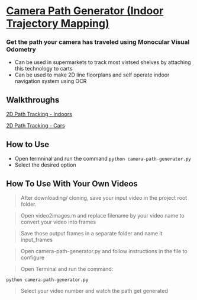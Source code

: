# [Camera Path Generator (Indoor Trajectory Mapping)](https://youtu.be/d8Xpbr7Rzg8)

### Get the path your camera has traveled using Monocular Visual Odometry

- Can be used in supermarkets to track most vistsed shelves by attaching this technology to carts
- Can be used to make 2D line floorplans and self operate indoor navigation system using OCR

## Walkthroughs

[2D Path Tracking - Indoors](https://www.youtube.com/watch?v=hDP-BkamJuo&feature=youtu.be)

[2D Path Tracking - Cars](https://www.youtube.com/watch?v=LbZa1C9mGwQ&t=30s)


## How to Use

- Open termninal and run the command `python camera-path-generator.py`
- Select the desired option

## How To Use With Your Own Videos

 > After downloading/ cloning, save your input video in the project root folder.
 
 > Open video2images.m and replace filename by your video name to convert your video into frames 
 
 > Save those output frames in a separate folder and name it input_frames
 
 > Open camera-path-generator.py and follow instructions in the file to configure 
 
 > Open Terminal and run the command:
 
 `python camera-path-generator.py`
 
 > Select your video number and watch the path get generated 

